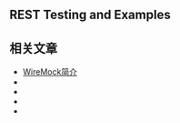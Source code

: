 ## REST Testing and Examples

## 相关文章

+ [WireMock简介](docs/WireMock简介.md)
+ []()
+ []()
+ []()
+ []()